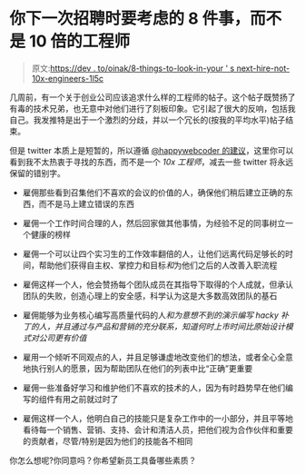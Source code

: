 # 你下一次招聘时要考虑的 8 件事，而不是 10 倍的工程师

> 原文:[https://dev . to/oinak/8-things-to-look-in-your ' s next-hire-not-10x-engineers-1l5c](https://dev.to/oinak/8-things-to-look-for-in-your-next-hire-instead-of-10x-engineers-1l5c)

几周前，有一个关于创业公司应该追求什么样的工程师的帖子。这个帖子既赞扬了有毒的技术兄弟，也无意中对他们进行了刻板印象。它引起了很大的反响，包括我自己。我发推特是出于一个激烈的分歧，并以一个冗长的(按我的平均水平)帖子结束。

但是 twitter 本质上是短暂的，所以遵循 [@happywebcoder 的建议](https://twitter.com/happywebcoder/status/1164552339765809152?s=19)，这里你可以看到我不太热衷于寻找的东西，而不是一个 *10x 工程师*，减去一些 twitter 将永远保留的错别字。

*   雇佣那些看到召集他们不喜欢的会议的价值的人，确保他们稍后建立正确的东西，而不是马上建立错误的东西

*   雇佣一个工作时间合理的人，然后回家做其他事情，为经验不足的同事树立一个健康的榜样

*   雇佣一个可以让四个实习生的工作效率翻倍的人，让他们远离代码足够长的时间，帮助他们获得自主权、掌控力和目标*和*为他们之后的人改善入职流程

*   雇佣这样一个人，他会赞扬每个团队成员在其指导下取得的个人成就，但承认团队的失败，创造心理上的安全感，科学认为这是大多数高效团队的基石

*   雇佣能够为业务核心编写高质量代码的人*和为意想不到的演示编写 hacky 补丁的人，并且通过与产品和营销的充分联系，知道何时上市时间比原始设计模式对公司更有价值*

*   雇用一个倾听不同观点的人，并且足够谦虚地改变他们的想法，或者全心全意地执行别人的愿景，因为帮助团队在他们的列表中比“正确”更重要

*   雇佣一些准备好学习和维护他们不喜欢的技术的人，因为有时趋势早在他们编写的组件有用之前就过时了

*   雇佣这样一个人，他明白自己的技能只是复杂工作中的一小部分，并且平等地看待每一个销售、营销、支持、会计和清洁人员，把他们视为合作伙伴和重要的贡献者，尽管/特别是因为他们的技能各不相同

你怎么想呢?你同意吗？你希望新员工具备哪些素质？